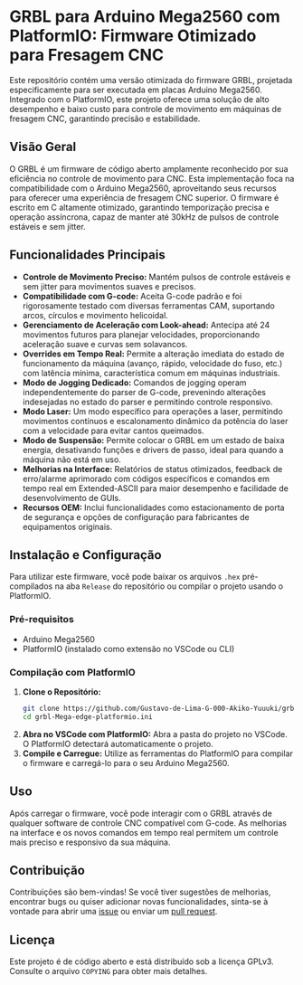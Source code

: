 # GRBL para Arduino Mega2560 com PlatformIO: Firmware Otimizado para Fresagem CNC

Este repositório contém uma versão otimizada do firmware GRBL, projetada especificamente para ser executada em placas Arduino Mega2560. Integrado com o PlatformIO, este projeto oferece uma solução de alto desempenho e baixo custo para controle de movimento em máquinas de fresagem CNC, garantindo precisão e estabilidade.

## Visão Geral

O GRBL é um firmware de código aberto amplamente reconhecido por sua eficiência no controle de movimento para CNC. Esta implementação foca na compatibilidade com o Arduino Mega2560, aproveitando seus recursos para oferecer uma experiência de fresagem CNC superior. O firmware é escrito em C altamente otimizado, garantindo temporização precisa e operação assíncrona, capaz de manter até 30kHz de pulsos de controle estáveis e sem jitter.

## Funcionalidades Principais

*   **Controle de Movimento Preciso:** Mantém pulsos de controle estáveis e sem jitter para movimentos suaves e precisos.
*   **Compatibilidade com G-code:** Aceita G-code padrão e foi rigorosamente testado com diversas ferramentas CAM, suportando arcos, círculos e movimento helicoidal.
*   **Gerenciamento de Aceleração com Look-ahead:** Antecipa até 24 movimentos futuros para planejar velocidades, proporcionando aceleração suave e curvas sem solavancos.
*   **Overrides em Tempo Real:** Permite a alteração imediata do estado de funcionamento da máquina (avanço, rápido, velocidade do fuso, etc.) com latência mínima, característica comum em máquinas industriais.
*   **Modo de Jogging Dedicado:** Comandos de jogging operam independentemente do parser de G-code, prevenindo alterações indesejadas no estado do parser e permitindo controle responsivo.
*   **Modo Laser:** Um modo específico para operações a laser, permitindo movimentos contínuos e escalonamento dinâmico da potência do laser com a velocidade para evitar cantos queimados.
*   **Modo de Suspensão:** Permite colocar o GRBL em um estado de baixa energia, desativando funções e drivers de passo, ideal para quando a máquina não está em uso.
*   **Melhorias na Interface:** Relatórios de status otimizados, feedback de erro/alarme aprimorado com códigos específicos e comandos em tempo real em Extended-ASCII para maior desempenho e facilidade de desenvolvimento de GUIs.
*   **Recursos OEM:** Inclui funcionalidades como estacionamento de porta de segurança e opções de configuração para fabricantes de equipamentos originais.

## Instalação e Configuração

Para utilizar este firmware, você pode baixar os arquivos `.hex` pré-compilados na aba `Release` do repositório ou compilar o projeto usando o PlatformIO.

### Pré-requisitos

*   Arduino Mega2560
*   PlatformIO (instalado como extensão no VSCode ou CLI)

### Compilação com PlatformIO

1.  **Clone o Repositório:**
    ```bash
    git clone https://github.com/Gustavo-de-Lima-G-000-Akiko-Yuuuki/grbl-Mega-edge-platformio.ini.git
    cd grbl-Mega-edge-platformio.ini
    ```
2.  **Abra no VSCode com PlatformIO:** Abra a pasta do projeto no VSCode. O PlatformIO detectará automaticamente o projeto.
3.  **Compile e Carregue:** Utilize as ferramentas do PlatformIO para compilar o firmware e carregá-lo para o seu Arduino Mega2560.

## Uso

Após carregar o firmware, você pode interagir com o GRBL através de qualquer software de controle CNC compatível com G-code. As melhorias na interface e os novos comandos em tempo real permitem um controle mais preciso e responsivo da sua máquina.

## Contribuição

Contribuições são bem-vindas! Se você tiver sugestões de melhorias, encontrar bugs ou quiser adicionar novas funcionalidades, sinta-se à vontade para abrir uma [issue](https://github.com/Gustavo-de-Lima-G-000-Akiko-Yuuuki/grbl-Mega-edge-platformio.ini/issues) ou enviar um [pull request](https://github.com/Gustavo-de-Lima-G-000-Akiko-Yuuuki/grbl-Mega-edge-platformio.ini/pulls).

## Licença

Este projeto é de código aberto e está distribuído sob a licença GPLv3. Consulte o arquivo `COPYING` para obter mais detalhes.
